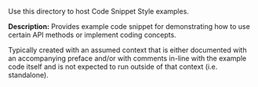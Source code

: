 Use this directory to host Code Snippet Style examples.

**Description:** 
Provides example code snippet for demonstrating how to use certain API methods or implement coding concepts. 

Typically created with an assumed context that is either documented with an accompanying preface and/or with comments in-line with the example code itself and is not expected to run outside of that context (i.e. standalone).
